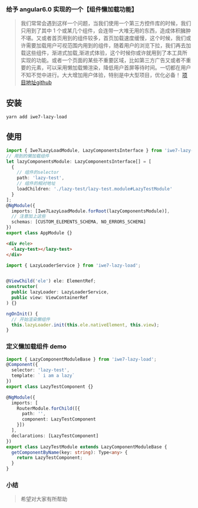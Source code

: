 ### 给予 angular6.0 实现的一个【组件懒加载功能】

> 我们常常会遇到这样一个问题，当我们使用一个第三方控件库的时候，我们只用到了其中 1 个或某几个组件，会连带一大堆无用的东西，造成体积臃肿不堪。又或者首页用到的组件较多，首页加载速度缓慢，这个时候，我们或许需要加载用户可视范围内用到的组件，随着用户的浏览下拉，我们再去加载这些组件，渐进式加载,渐进式体验，这个时候你或许就用到了本工具所实现的功能。或者一个页面的某些不重要区域，比如第三方广告又或者不重要的元素，可以采用懒加载懒渲染，降低用户首屏等待时间。一切都在用户不知不觉中进行。大大增加用户体验，特别是中大型项目，优化必备！
> [项目地址github](https://github.com/iwe7/iwe7-lazy-load)

## 安装

```
yarn add iwe7-lazy-load
```

## 使用

```ts
import { Iwe7LazyLoadModule, LazyComponentsInterface } from 'iwe7-lazy-load';
// 用到的懒加载组件
let lazyComponentsModule: LazyComponentsInterface[] = [
  {
    // 组件的selector
    path: 'lazy-test',
    // 组件的相对地址
    loadChildren: './lazy-test/lazy-test.module#LazyTestModule'
  }
];
@NgModule({
  imports: [Iwe7LazyLoadModule.forRoot(lazyComponentsModule)],
  // 注意加上这些
  schemas: [CUSTOM_ELEMENTS_SCHEMA, NO_ERRORS_SCHEMA]
})
export class AppModule {}
```

```html
<div #ele>
  <lazy-test></lazy-test>
</div>
```

```ts
import { LazyLoaderService } from 'iwe7-lazy-load';


@ViewChild('ele') ele: ElementRef;
constructor(
  public lazyLoader: LazyLoaderService,
  public view: ViewContainerRef
) {}

ngOnInit() {
  // 开始渲染懒组件
  this.lazyLoader.init(this.ele.nativeElement, this.view);
}
```

### 定义懒加载组件 demo

```ts
import { LazyComponentModuleBase } from 'iwe7-lazy-load';
@Component({
  selector: 'lazy-test',
  template: ` i am a lazy`
})
export class LazyTestComponent {}

@NgModule({
  imports: [
    RouterModule.forChild([{
      path: '',
      component: LazyTestComponent
    }])
  ],
  declarations: [LazyTestComponent]
})
export class LazyTestModule extends LazyComponentModuleBase {
  getComponentByName(key: string): Type<any> {
    return LazyTestComponent;
  }
}
```

### 小结
> 希望对大家有所帮助
